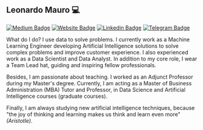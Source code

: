 ## Leonardo Mauro 💻 
[![Medium Badge](https://img.shields.io/badge/-Medium-gray?style=flat-square&logo=medium&logoColor=white)](https://medium.com/@leomaurodesenv)
[![Website Badge](https://img.shields.io/badge/website-portfolio-blue?style=flat-square)](https://leomaurodesenv.github.io/)
[![Linkedin Badge](https://img.shields.io/badge/-Leonardo%20Mauro-blue?style=flat-square&logo=linkedin&logoColor=white)](https://www.linkedin.com/in/leomaurodesenv/)
[![Telegram Badge](https://img.shields.io/badge/-leomaurodesenv-2CA5E0?style=flat-square&logo=telegram)](https://t.me/leomaurodesenv)

What do I do? I use data to solve problems. I currently work as a Machine Learning Engineer developing Artificial Intelligence solutions to solve complex problems and improve customer experience. I also experienced work as a Data Scientist and Data Analyst. In addition to my core role, I wear a Team Lead hat, guiding and inspiring fellow professionals. 

Besides, I am passionate about teaching. I worked as an Adjunct Professor during my Master's degree. Currently, I am acting as a Master of Business Administration (MBA) Tutor and Professor, in Data Science and Artificial Intelligence courses (graduate courses).   

Finally, I am always studying new artificial intelligence techniques, because "the joy of thinking and learning makes us think and learn even more" _(Aristotle)_.   
